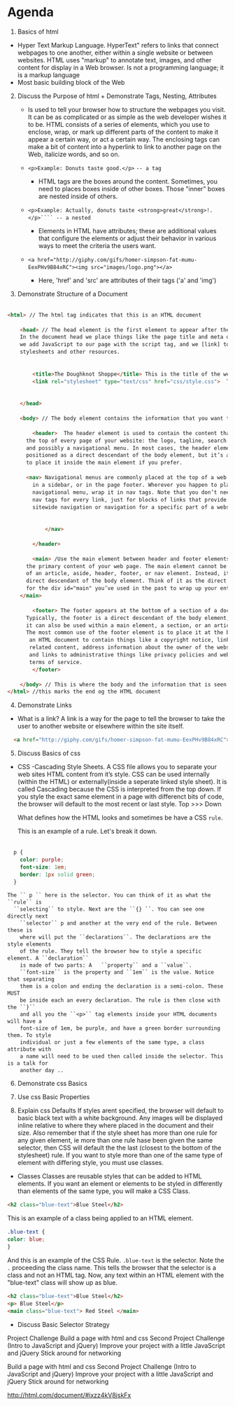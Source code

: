 # Agenda

1. Basics of html
  * Hyper Text Markup Language. HyperText" refers to links that connect webpages
    to one another, either within a single website or between websites. HTML uses
    "markup" to annotate text, images, and other content for display in a Web browser.
    Is not a programming language; it is a markup language
  * Most basic building block of the Web

2. Discuss the Purpose of html + Demonstrate Tags, Nesting, Attributes
    * Is used to tell your browser how to structure the webpages you visit.
    It can be as complicated or as simple as the web developer wishes it to be.
    HTML consists of a series of elements, which you use to enclose, wrap, or
    mark up different parts of the content to make it appear a certain way, or
    act a certain way. The enclosing tags can make a bit of content into a
    hyperlink to link to another page on the Web, italicize words, and so on.

    * ``<p>Example: Donuts taste good.</p>`` ``-- a tag``

      * HTML tags are the boxes around the content. Sometimes, you need to
      places boxes inside of other boxes. Those "inner" boxes are nested
      inside of others.

    * ``<p>Example: Actually, donuts taste <strong>great</strong>!.</p>```` -- a nested``

      * Elements in HTML have attributes; these are additional values that
      configure the elements or adjust their behavior in various ways
      to meet the criteria the users want.

    * ``<a href="http://giphy.com/gifs/homer-simpson-fat-mumu-EexPHv9B84xRC"><img src="images/logo.png"></a>``

      * Here, 'href' and 'src' are attributes of their tags ('a' and 'img')


3. Demonstrate Structure of a Document

``` html

<html> // The html tag indicates that this is an HTML document

	<head> // The head element is the first element to appear after the opening html tag.
    In the document head we place things like the page title and meta data,
    we add JavaScript to our page with the script tag, and we [link] to external
    stylesheets and other resources.
    

		<title>The Doughknot Shoppe</title> This is the title of the webpage.
		<link rel="stylesheet" type="text/css" href="css/style.css">  This links our HTML document to our CSS files. Notice the attribute tags.


	</head>

	<body> // The body element contains the information that you want to display on a web page.

		<header>  The header element is used to contain the content that appears at
      the top of every page of your website: the logo, tagline, search prompt,
      and possibly a navigational menu. In most cases, the header element is best
      positioned as a direct descendant of the body element, but it’s also ok
      to place it inside the main element if you prefer.

      <nav> Navigational menus are commonly placed at the top of a web page,
        in a sidebar, or in the page footer. Wherever you happen to place a
        navigational menu, wrap it in nav tags. Note that you don’t need to use
        nav tags for every link, just for blocks of links that provide either
        sitewide navigation or navigation for a specific part of a website.


			</nav>

		</header>

		<main> /Use the main element between header and footer elements to contain
      the primary content of your web page. The main element cannot be a descendant
      of an article, aside, header, footer, or nav element. Instead, it should be a
      direct descendant of the body element. Think of it as the direct replacement
      for the div id="main" you’ve used in the past to wrap up your entire page contents.
    </main>

		<footer> The footer appears at the bottom of a section of a document.
      Typically, the footer is a direct descendant of the body element, but
      it can also be used within a main element, a section, or an article.
      The most common use of the footer element is to place it at the bottom of
       an HTML document to contain things like a copyright notice, links to
       related content, address information about the owner of the website,
       and links to administrative things like privacy policies and website’s
       terms of service.
		</footer>

	</body> // This is where the body and the information that is seen by the user ends.
</html> //this marks the end og the HTML document

 ```

4. Demonstrate Links
  * What is a link? A link is a way for the page to tell the browser to take the user to another
    website or elsewhere within the site itself.

  ``` html
    <a href="http://giphy.com/gifs/homer-simpson-fat-mumu-EexPHv9B84xRC"><img src="images/logo.png"></a>``
  ```

5. Discuss Basics of css
  * CSS -Cascading Style Sheets. A CSS file allows you to separate your web sites
    HTML content from it’s style. CSS can be used internally (within the HTML) or
    externally(inside a seperate linked style sheet).
    It is called Cascading because the CSS is interpreted from the top down. If
    you style the exact same element in a page with differenct bits of code, the browser
    will default to the most recent or last style. Top >>> Down

    What defines how the HTML looks and sometimes be have a CSS ``rule``.

    This is an example of a rule. Let's break it down.

  ``` css

    p {
      color: purple;
      font-size: 1em;
      border: 1px solid green;
    }

  ```

    The `` p `` here is the selector. You can think of it as what the ``rule`` is
      ``selecting`` to style. Next are the ``{} ``. You can see one directly next
        ``selector`` p and another at the very end of the rule. Between these is
        where will put the ``declarations``. The declarations are the style elements
        of the rule. They tell the browser how to style a specific element. A ``declaration``
        is made of two parts: A   ``property`` and a ``value``.
        ``font-size`` is the property and ``1em`` is the value. Notice that separating
        them is a colon and ending the declaration is a semi-colon. These MUST
        be inside each an every declaration. The rule is then close with the ``}``
        and all you the ``<p>`` tag elements inside your HTML documents will have a
        font-size of 1em, be purple, and have a green border surrounding them. To style
        individual or just a few elements of the same type, a class attribute with
        a name will need to be used then called inside the selector. This is a talk for
        another day ..



6. Demonstrate css Basics

7. Use css Basic Properties

8. Explain css Defaults
  If styles arent specified, the browser will default to basic black text with a
  white background. Any images will be displayed inline relative to where they where
  placed in the document and their size. Also remember that if the style sheet has
  more than one rule for any given element, ie more than one rule hase been given
  the same selector, then CSS will default the the last (closest to the bottom of
  the stylesheet) rule. If you want to style more than one of the same type of element
  with differing style, you must use classes.

  * Classes
    Classes are reusable styles that can be added to HTML elements. If you want
    an element or elements to be styled in differently than elements of the same
    type, you will make a CSS Class.

  ``` html
  <h2 class="blue-text">Blue Steel</h2>

  ```
  This is an example of a class being applied to an HTML element.

  ``` css
  .blue-text {
  color: blue;
  }

  ```
  And this is an example of the CSS Rule. ``.blue-text`` is the selector. Note
  the ``` . ``` proceeding the class name. This tells the browser that the selector
  is a class and not an HTML tag. Now, any text within an HTML element with the
  "blue-text" class will show up as blue.

  ``` html
  <h2 class="blue-text">Blue Steel</h2>
  <p> Blue Steel</p>
  <main class="blue-text"> Red Steel </main>

  ```





+ Discuss Basic Selector Strategy





Project Challenge
Build a page with html and css
Second Project Challenge (Intro to JavaScript and jQuery)
Improve your project with a little JavaScript and jQuery
Stick around for networking


Build a page with html and css
Second Project Challenge (Intro to JavaScript and jQuery)
Improve your project with a little JavaScript and jQuery
Stick around for networking




http://html.com/document/#ixzz4kV8jskFx
